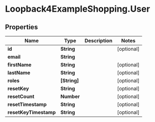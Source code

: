 # Loopback4ExampleShopping.User

## Properties

Name | Type | Description | Notes
------------ | ------------- | ------------- | -------------
**id** | **String** |  | [optional] 
**email** | **String** |  | 
**firstName** | **String** |  | [optional] 
**lastName** | **String** |  | [optional] 
**roles** | **[String]** |  | [optional] 
**resetKey** | **String** |  | [optional] 
**resetCount** | **Number** |  | [optional] 
**resetTimestamp** | **String** |  | [optional] 
**resetKeyTimestamp** | **String** |  | [optional] 



